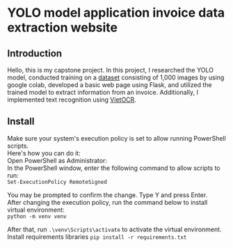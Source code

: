 # YOLO model application invoice data extraction website
## Introduction
Hello, this is my capstone project. In this project, I researched the YOLO model, conducted training on a [dataset](https://drive.google.com/drive/folders/1Pw_AQ8OJTzQQV8z6lQJmiHUEjN6856HI?usp=sharing) consisting of 1,000 images by using google colab, developed a basic web page using Flask, and utilized the trained model to extract information from an invoice. Additionally, I implemented text recognition using [VietOCR](https://github.com/pbcquoc/vietocr).  

## Install
Make sure your system's execution policy is set to allow running PowerShell scripts.  
Here's how you can do it:  
Open PowerShell as Administrator:  
In the PowerShell window, enter the following command to allow scripts to run:  
`Set-ExecutionPolicy RemoteSigned`  

You may be prompted to confirm the change. Type Y and press Enter.  
After changing the execution policy, run the command below to install virtual environment:  
`python -m venv venv`  

After that, run `.\venv\Scripts\activate` to activate the virtual environment.  
Install requirements libraries
`pip install -r requirements.txt`
